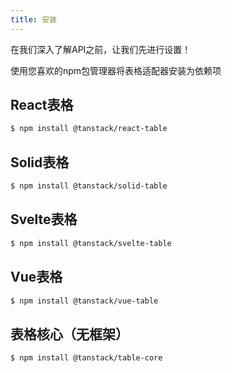 ```yaml
---
title: 安装
---
```


在我们深入了解API之前，让我们先进行设置！

使用您喜欢的npm包管理器将表格适配器安装为依赖项

## React表格

```bash
$ npm install @tanstack/react-table
```

## Solid表格

```bash
$ npm install @tanstack/solid-table
```

## Svelte表格

```bash
$ npm install @tanstack/svelte-table
```

## Vue表格

```bash
$ npm install @tanstack/vue-table
```

## 表格核心（无框架）

```bash
$ npm install @tanstack/table-core
```
